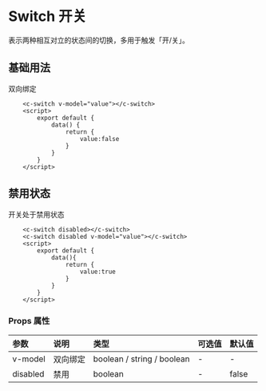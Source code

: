 # Switch 开关

表示两种相互对立的状态间的切换，多用于触发「开/关」。

## 基础用法
双向绑定
<ClientOnly>
<switch-demo></switch-demo>
</ClientOnly>

```vue
    <c-switch v-model="value"></c-switch>
    <script>
        export default {
            data() {
                return {
                    value:false
                }
            }
        }
    </script>
```

## 禁用状态

开关处于禁用状态
<ClientOnly>
<switch-disabled-demo></switch-disabled-demo>
</ClientOnly>

```vue
    <c-switch disabled></c-switch>
    <c-switch disabled v-model="value"></c-switch>
    <script>
        export default {
            data(){
                return {
                    value:true
                }
            }
        }
    </script>
```
### Props 属性
| 参数              | 说明             | 类型    | 可选值                   | 默认值  |
| :------------    | :--------------- | :------ | :---------- | :------ |
| v-model        | 双向绑定             | boolean / string / boolean  | - | - |
| disabled         | 禁用             | boolean | - | false |